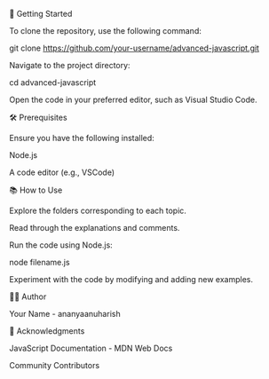 🚀 Getting Started

To clone the repository, use the following command:

git clone https://github.com/your-username/advanced-javascript.git

Navigate to the project directory:

cd advanced-javascript

Open the code in your preferred editor, such as Visual Studio Code.

🛠 Prerequisites

Ensure you have the following installed:

Node.js

A code editor (e.g., VSCode)

📚 How to Use

Explore the folders corresponding to each topic.

Read through the explanations and comments.

Run the code using Node.js:

node filename.js

Experiment with the code by modifying and adding new examples.

🧑‍💻 Author

Your Name - ananyaanuharish

🌟 Acknowledgments

JavaScript Documentation - MDN Web Docs

Community Contributors
